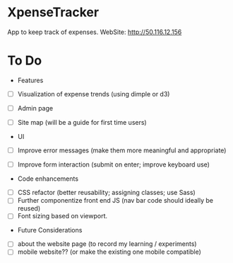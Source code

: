 # XpenseTracker
App to keep track of expenses. WebSite: http://50.116.12.156

# To Do
- Features
- [ ] Visualization of expense trends (using dimple or d3)
- [ ] Admin page
- [ ] Site map (will be a guide for first time users)


- UI
- [ ] Improve error messages (make them more meaningful and appropriate)
- [ ] Improve form interaction (submit on enter; improve keyboard use)


- Code enhancements
- [ ] CSS refactor (better reusability; assigning classes; use Sass)
- [ ] Further componentize front end JS (nav bar code should ideally be reused)
- [ ] Font sizing based on viewport.

- Future Considerations
- [ ] about the website page (to record my learning / experiments)
- [ ] mobile website?? (or make the existing one mobile compatible)
